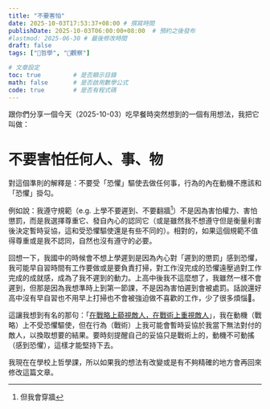 ```yaml
---
title: "不要害怕"
date: 2025-10-03T17:53:37+08:00 # 撰寫時間
publishDate: 2025-10-03T06:00:00+08:00  # 預約之後發布
#lastmod: 2025-06-30 # 最後修改時間
draft: false
tags: ["💭哲學", "🤔觀察"]

# 文章設定
toc: true         # 是否顯示目錄
math: false       # 是否啟用數學公式
code: true        # 是否有程式碼
---
```


跟你們分享一個今天（2025-10-03）吃早餐時突然想到的一個有用想法，我把它叫做：

# 不要害怕任何人、事、物

對這個準則的解釋是：不要受「恐懼」驅使去做任何事，行為的內在動機不應該和「恐懼」掛勾。

例如說：我遵守規範（e.g. 上學不要遲到、不要翻牆[^1]）不是因為害怕權力、害怕懲罰，而是我選擇尊重它、發自內心的認同它（或是雖然我不想遵守但是衡量利害後決定暫時妥協，這和受恐懼驅使還是有些不同的）。相對的，如果這個規範不值得尊重或是我不認同，自然也沒有遵守的必要。

回想一下，我國中的時候會不想上學遲到是因為內心對「遲到的懲罰」感到恐懼，我可能早自習時間有工作要做或是要負責打掃，對工作沒完成的恐懼遠壓過對工作完成的成就感，成為了我不遲到的動力。上高中後我不這麼想了，我雖然一樣不會遲到，但那是因為我想準時上到第一節課，不是因為害怕遲到會被處罰。話說還好高中沒有早自習也不用早上打掃也不會被強迫做不喜歡的工作，少了很多煩惱🤣。

這讓我想到有名的那句：「[在戰略上藐視敵人，在戰術上重視敵人](https://program-think.blogspot.com/2012/01/stockdale-paradox.html)」，我在動機（戰略）上不受恐懼驅使，但在行為（戰術）上我可能會暫時妥協於我當下無法對付的敵人，以換取想要的結果。要時刻提醒自己的妥協只是戰術上的，動機不可動搖（感到恐懼），這樣才能堅持下去。

我現在在學校上哲學課，所以如果我的想法有改變或是有不夠精確的地方會再回來修改這篇文章。

[^1]:但我會穿牆